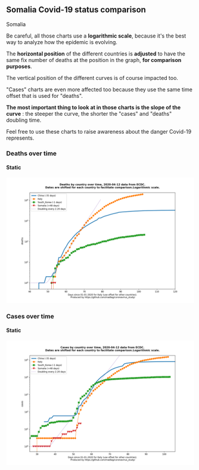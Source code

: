 ## Somalia Covid-19 status comparison 

Somalia



Be careful, all those charts use a **logarithmic scale**, because it's the best way to analyze how the epidemic is evolving.
 
The **horizontal position** of the different countries is **adjusted** to have the same fix number of deaths at the position in the graph, **for comparison purposes**.

The vertical position of the different curves is of course impacted too.

"Cases" charts are even more affected too because they use the same time offset that is used for "deaths".

**The most important thing to look at in those charts is the slope of the curve** : the steeper the curve, the shorter the "cases" and "deaths" doubling time.

Feel free to use these charts to raise awareness about the danger Covid-19 represents. 


 
### Deaths over time
 
#### Static
![Somalia covid-19 deaths static chart](https://raw.githubusercontent.com/madlag/coronavirus_study/master/notebooks/graphs/2020-04-12/countries/Somalia/2020-04-12_Somalia_deaths.png "Somalia covid-19 deaths static chart")   

 
### Cases over time
 
#### Static
![Somalia covid-19 cases static chart](https://raw.githubusercontent.com/madlag/coronavirus_study/master/notebooks/graphs/2020-04-12/countries/Somalia/2020-04-12_Somalia_cases.png "Somalia covid-19 cases static chart")   

